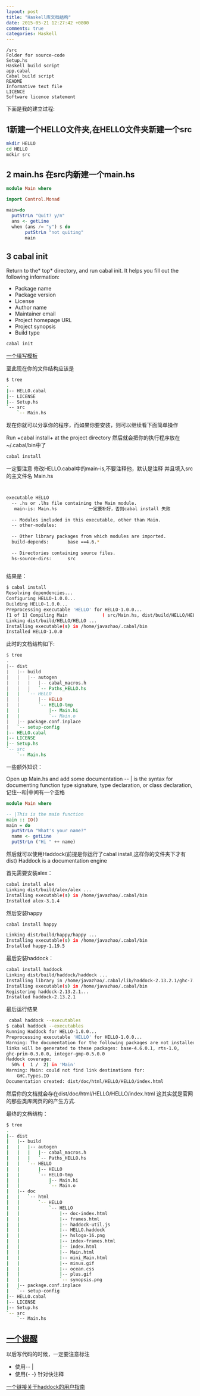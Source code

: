 ```yaml
---
layout: post
title: "Haskell库文档结构"
date: 2015-05-21 12:27:42 +0800
comments: true
categories: Haskell
---
```


```
/src
Folder for source-code
Setup.hs
Haskell build script
app.cabal
Cabal build script
README
Informative text file
LICENCE
Software licence statement
```
下面是我的建立过程:
<!--more-->


## 1新建一个HELLO文件夹,在HELLO文件夹新建一个src
``` sh
mkdir HELLO
cd HELLO
mdkir src
```



## 2 main.hs  在src内新建一个main.hs
``` haskell
module Main where

import Control.Monad

main=do
  putStrLn "Quit? y/n"
  ans <- getLine
  when (ans /= "y") $ do
       putStrLn "not quiting"
       main
```


## 3 cabal init

Return to the* top* directory, and run cabal init.
It helps you fill out the following information:

+ Package name
+ Package version
+ License
+ Author name
+ Maintainer email
+ Project homepage URL
+ Project synopsis
+ Build type

``` sh
cabal init
```

[一个填写模板](https://github.com/CGenie/haskell-snake/blob/master/snake.cabal )


至此现在你的文件结构应该是
``` sh
$ tree
.
|-- HELLO.cabal
|-- LICENSE
|-- Setup.hs
`-- src
    `-- Main.hs

```


现在你就可以分享你的程序，而如果你要安装，则可以继续看下面简单操作

Run +cabal install+ at the project directory
然后就会把你的执行程序放在~/.cabal/bin中了
``` sh
cabal install
```
一定要注意 修改HELLO.cabal中的main-is,不要注释他，默认是注释
并且填入src的主文件名 Main.hs
``` sh


executable HELLO
  -- .hs or .lhs file containing the Main module.
   main-is: Main.hs            一定要补好，否则cabal install 失败
  
  -- Modules included in this executable, other than Main.
  -- other-modules:       
  
  -- Other library packages from which modules are imported.
  build-depends:       base ==4.6.*
  
  -- Directories containing source files.
  hs-source-dirs:      src
  
```

结果是：
``` sh
$ cabal install
Resolving dependencies...
Configuring HELLO-1.0.0...
Building HELLO-1.0.0...
Preprocessing executable 'HELLO' for HELLO-1.0.0...
[1 of 1] Compiling Main             ( src/Main.hs, dist/build/HELLO/HELLO-tmp/Main.o )
Linking dist/build/HELLO/HELLO ...
Installing executable(s) in /home/javazhao/.cabal/bin
Installed HELLO-1.0.0

```
此时的文档结构如下:
``` haskell
$ tree
.
|-- dist
|   |-- build
|   |   |-- autogen
|   |   |   |-- cabal_macros.h
|   |   |   `-- Paths_HELLO.hs
|   |   `-- HELLO
|   |       |-- HELLO
|   |       `-- HELLO-tmp
|   |           |-- Main.hi
|   |           `-- Main.o
|   |-- package.conf.inplace
|   `-- setup-config
|-- HELLO.cabal
|-- LICENSE
|-- Setup.hs
`-- src
    `-- Main.hs
```


一些额外知识：

Open up Main.hs and add some documentation
-- | is the syntax for documenting function type signature, type declaration, or class declaration,记住--和|中间有一个空格
``` haskell
module Main where

-- |This is the main function
main :: IO()
main = do
  putStrLn "What's your name?"
  name <- getLine
  putStrLn ("Hi " ++ name)
```

然后就可以使用Haddock(前提是你运行了cabal install,这样你的文件夹下才有dist)
Haddock is a documentation engine

首先需要安装alex：
``` sh
cabal install alex
Linking dist/build/alex/alex ...
Installing executable(s) in /home/javazhao/.cabal/bin
Installed alex-3.1.4

```
然后安装happy
``` sh
cabal install happy

Linking dist/build/happy/happy ...
Installing executable(s) in /home/javazhao/.cabal/bin
Installed happy-1.19.5

```
最后安装haddock：
``` sh
cabal install haddock
Linking dist/build/haddock/haddock ...
Installing library in /home/javazhao/.cabal/lib/haddock-2.13.2.1/ghc-7.6.3
Installing executable(s) in /home/javazhao/.cabal/bin
Registering haddock-2.13.2.1...
Installed haddock-2.13.2.1
```

最后运行结果
``` sh
 cabal haddock --executables
$ cabal haddock --executables 
Running Haddock for HELLO-1.0.0...
Preprocessing executable 'HELLO' for HELLO-1.0.0...
Warning: The documentation for the following packages are not installed. No
links will be generated to these packages: base-4.6.0.1, rts-1.0,
ghc-prim-0.3.0.0, integer-gmp-0.5.0.0
Haddock coverage:
  50% (  1 /  2) in 'Main'
Warning: Main: could not find link destinations for:
    GHC.Types.IO
Documentation created: dist/doc/html/HELLO/HELLO/index.html

```
然后你的文档就会存在dist/doc/html/HELLO/HELLO/index.html
这其实就是官网的那些类库网页的的产生方式.

最终的文档结构：
``` sh
$ tree
.
|-- dist
|   |-- build
|   |   |-- autogen
|   |   |   |-- cabal_macros.h
|   |   |   `-- Paths_HELLO.hs
|   |   `-- HELLO
|   |       |-- HELLO
|   |       `-- HELLO-tmp
|   |           |-- Main.hi
|   |           `-- Main.o
|   |-- doc
|   |   `-- html
|   |       `-- HELLO
|   |           `-- HELLO
|   |               |-- doc-index.html
|   |               |-- frames.html
|   |               |-- haddock-util.js
|   |               |-- HELLO.haddock
|   |               |-- hslogo-16.png
|   |               |-- index-frames.html
|   |               |-- index.html
|   |               |-- Main.html
|   |               |-- mini_Main.html
|   |               |-- minus.gif
|   |               |-- ocean.css
|   |               |-- plus.gif
|   |               `-- synopsis.png
|   |-- package.conf.inplace
|   `-- setup-config
|-- HELLO.cabal
|-- LICENSE
|-- Setup.hs
`-- src
    `-- Main.hs

```

## [一个提醒](https://www.haskell.org/haddock/doc/html/markup.html#id564988 )
以后写代码的时候，一定要注意标注

+ 使用-- |
+ 使用{- -} 针对快注释

[一个链接关于haddock的用户指南](https://www.haskell.org/haddock/doc/html/index.html )
